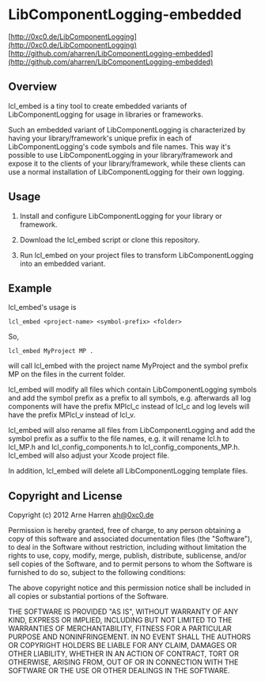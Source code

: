 

# LibComponentLogging-embedded

[http://0xc0.de/LibComponentLogging](http://0xc0.de/LibComponentLogging)    
[http://github.com/aharren/LibComponentLogging-embedded](http://github.com/aharren/LibComponentLogging-embedded)


## Overview

lcl\_embed is a tiny tool to create embedded variants of LibComponentLogging for usage in libraries or frameworks.

Such an embedded variant of LibComponentLogging is characterized by having your library/framework's unique prefix in each of LibComponentLogging's code symbols and file names. This way it's possible to use LibComponentLogging in your library/framework and expose it to the clients of your library/framework, while these clients can use a normal installation of LibComponentLogging for their own logging.


## Usage

1. Install and configure LibComponentLogging for your library or framework.

2. Download the lcl\_embed script or clone this repository.

3. Run lcl\_embed on your project files to transform LibComponentLogging into an embedded variant.


## Example

lcl\_embed's usage is

    lcl_embed <project-name> <symbol-prefix> <folder>

So, 

    lcl_embed MyProject MP .

will call lcl\_embed with the project name MyProject and the symbol prefix MP on the files in the current folder.

lcl\_embed will modify all files which contain LibComponentLogging symbols and add the symbol prefix as a prefix to all symbols, e.g. afterwards all log components will have the prefix MPlcl\_c instead of lcl\_c and log levels will have the prefix MPlcl\_v instead of lcl\_v.

lcl\_embed will also rename all files from LibComponentLogging and add the symbol prefix as a suffix to the file names, e.g. it will rename lcl.h to lcl\_MP.h and lcl\_config\_components.h to lcl\_config\_components\_MP.h. lcl\_embed will also adjust your Xcode project file.

In addition, lcl\_embed will delete all LibComponentLogging template files.

## Copyright and License

Copyright (c) 2012 Arne Harren <ah@0xc0.de>

Permission is hereby granted, free of charge, to any person obtaining a copy of this software and associated documentation files (the "Software"), to deal in the Software without restriction, including without limitation the rights to use, copy, modify, merge, publish, distribute, sublicense, and/or sell copies of the Software, and to permit persons to whom the Software is furnished to do so, subject to the following conditions:

The above copyright notice and this permission notice shall be included in all copies or substantial portions of the Software.

THE SOFTWARE IS PROVIDED "AS IS", WITHOUT WARRANTY OF ANY KIND, EXPRESS OR IMPLIED, INCLUDING BUT NOT LIMITED TO THE WARRANTIES OF MERCHANTABILITY, FITNESS FOR A PARTICULAR PURPOSE AND NONINFRINGEMENT. IN NO EVENT SHALL THE AUTHORS OR COPYRIGHT HOLDERS BE LIABLE FOR ANY CLAIM, DAMAGES OR OTHER LIABILITY, WHETHER IN AN ACTION OF CONTRACT, TORT OR OTHERWISE, ARISING FROM, OUT OF OR IN CONNECTION WITH THE SOFTWARE OR THE USE OR OTHER DEALINGS IN THE SOFTWARE.

